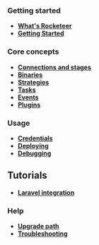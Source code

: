 ### Getting started

- **[What's Rocketeer](I-Introduction/Whats-Rocketeer.md)**
- **[Getting Started](I-Introduction/Getting-started.md)**

### Core concepts

- **[Connections and stages](II-Concepts/Connections-Stages.md)**
- **[Binaries](II-Concepts/Binaries.md)**
- **[Strategies](II-Concepts/Strategies.md)**
- **[Tasks](II-Concepts/Tasks.md)**
- **[Events](II-Concepts/Events.md)**
- **[Plugins](II-Concepts/Plugins.md)**

### Usage

- **[Credentials](III-Usage/Credentials.md)**
- **[Deploying](III-Usage/Deploying.md)**
- **[Debugging](III-Usage/Debugging.md)**

## Tutorials

- **[Laravel integration](IV-Tutorials/Laravel.md)**

### Help

- **[Upgrade path](V-Help/Upgrade-Path.md)**
- **[Troubleshooting](V-Help/Troubleshooting.md)**

